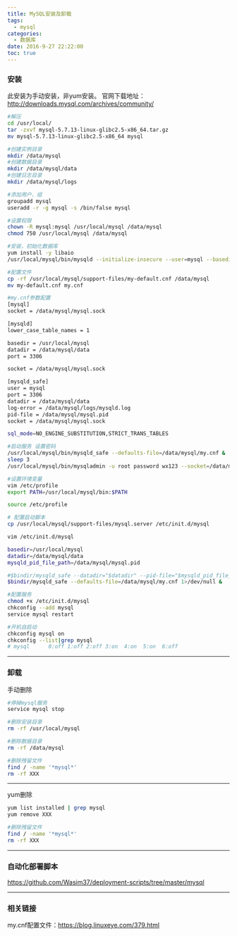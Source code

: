 ```yaml
---
title: MySQL安装及卸载
tags:
  - mysql
categories:
  - 数据库
date: 2016-9-27 22:22:00
toc: true
---
```


### 安装
此安装为手动安装，非yum安装。
官网下载地址：http://downloads.mysql.com/archives/community/

```bash
#解压
cd /usr/local/
tar -zxvf mysql-5.7.13-linux-glibc2.5-x86_64.tar.gz
mv mysql-5.7.13-linux-glibc2.5-x86_64 mysql

#创建实例目录
mkdir /data/mysql
#创建数据目录
mkdir /data/mysql/data
#创建日志目录
mkdir /data/mysql/logs

#添加用户、组
groupadd mysql
useradd -r -g mysql -s /bin/false mysql

#设置权限
chown -R mysql:mysql /usr/local/mysql /data/mysql
chmod 750 /usr/local/mysql /data/mysql

#安装，初始化数据库
yum install -y libaio
/usr/local/mysql/bin/mysqld --initialize-insecure --user=mysql --basedir=/usr/local/mysql --datadir=/data/mysql/data
```

<!-- more -->

```bash
#配置文件
cp -rf /usr/local/mysql/support-files/my-default.cnf /data/mysql
mv my-default.cnf my.cnf

#my.cnf参数配置
[mysql]
socket = /data/mysql/mysql.sock

[mysqld]
lower_case_table_names = 1

basedir = /usr/local/mysql
datadir = /data/mysql/data
port = 3306

socket = /data/mysql/mysql.sock

[mysqld_safe]
user = mysql
port = 3306
datadir = /data/mysql/data
log-error = /data/mysql/logs/mysqld.log
pid-file = /data/mysql/mysql.pid
socket = /data/mysql/mysql.sock

sql_mode=NO_ENGINE_SUBSTITUTION,STRICT_TRANS_TABLES 
```

```bash
#启动服务 设置密码
/usr/local/mysql/bin/mysqld_safe --defaults-file=/data/mysql/my.cnf &
sleep 3
/usr/local/mysql/bin/mysqladmin -u root password wx123 --socket=/data/mysql/mysql.sock
```

```bash
#设置环境变量
vim /etc/profile
export PATH=/usr/local/mysql/bin:$PATH

source /etc/profile
```

```bash
# 配置启动脚本
cp /usr/local/mysql/support-files/mysql.server /etc/init.d/mysql

vim /etc/init.d/mysql

basedir=/usr/local/mysql
datadir=/data/mysql/data
mysqld_pid_file_path=/data/mysql/mysql.pid

#$bindir/mysqld_safe --datadir="$datadir" --pid-file="$mysqld_pid_file_path" $other_args >/dev/null 2>&1 &
$bindir/mysqld_safe --defaults-file=/data/mysql/my.cnf 1>/dev/null &
```

```bash
#配置服务
chmod +x /etc/init.d/mysql
chkconfig --add mysql
service mysql restart
```

```bash
#开机自启动
chkconfig mysql on
chkconfig --list|grep mysql
# mysql      0:off 1:off 2:off 3:on  4:on  5:on  6:off
```

---

### 卸载
手动删除
```bash
#停掉mysql服务
service mysql stop

#删除安装目录
rm -rf /usr/local/mysql

#删除数据目录
rm -rf /data/mysql

#删除残留文件
find / -name '*mysql*'
rm -rf XXX
```

---

yum删除
```bash
yum list installed | grep mysql
yum remove XXX

#删除残留文件
find / -name '*mysql*'
rm -rf XXX
```

---

### 自动化部署脚本
https://github.com/Wasim37/deployment-scripts/tree/master/mysql

---

### 相关链接
my.cnf配置文件：https://blog.linuxeye.com/379.html